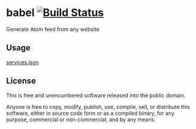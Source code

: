 # babel [![Build Status](https://travis-ci.com/iovxw/babel.svg?branch=master)](https://travis-ci.com/iovxw/babel)

Generate Atom feed from any website

## Usage

[services.json](./services.json)

## License

This is free and unencumbered software released into the public domain.

Anyone is free to copy, modify, publish, use, compile, sell, or distribute this software, either in source code form or as a compiled binary, for any purpose, commercial or non-commercial, and by any means.
